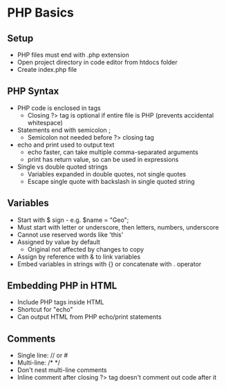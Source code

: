 # PHP Basics

## Setup
- PHP files must end with .php extension
- Open project directory in code editor from htdocs folder
- Create index.php file

## PHP Syntax
- PHP code is enclosed in <?php ?> tags
  - Closing ?> tag is optional if entire file is PHP (prevents accidental whitespace)
- Statements end with semicolon ;
  - Semicolon not needed before ?> closing tag
- echo and print used to output text
  - echo faster, can take multiple comma-separated arguments 
  - print has return value, so can be used in expressions
- Single vs double quoted strings
  - Variables expanded in double quotes, not single quotes
  - Escape single quote with backslash in single quoted string
  
## Variables  
- Start with $ sign - e.g. $name = "Geo";
- Must start with letter or underscore, then letters, numbers, underscore
- Cannot use reserved words like 'this'
- Assigned by value by default
  - Original not affected by changes to copy
- Assign by reference with & to link variables
- Embed variables in strings with {} or concatenate with . operator

## Embedding PHP in HTML
- Include PHP tags <?php ?> inside HTML
- Shortcut <?= ?> for "echo"  
- Can output HTML from PHP echo/print statements

## Comments
- Single line: // or #
- Multi-line: /* */ 
- Don't nest multi-line comments
- Inline comment after closing ?> tag doesn't comment out code after it

